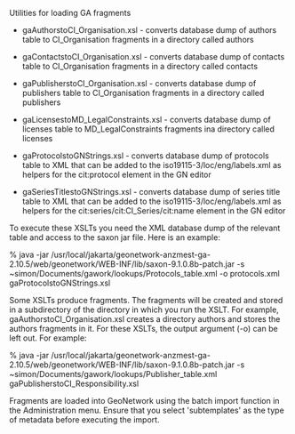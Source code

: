 Utilities for loading GA fragments

* gaAuthorstoCI_Organisation.xsl - converts database dump of authors table to CI_Organisation fragments in a directory called authors
* gaContactstoCI_Organisation.xsl - converts database dump of contacts table to CI_Organisation fragments in a directory called contacts
* gaPublisherstoCI_Organisation.xsl - converts database dump of publishers table to CI_Organisation fragments in a directory called publishers

* gaLicensestoMD_LegalConstraints.xsl - converts database dump of licenses table to MD_LegalConstraints fragments ina  directory called licenses

* gaProtocolstoGNStrings.xsl - converts database dump of protocols table to XML that can be added to the iso19115-3/loc/eng/labels.xml as helpers for the cit:protocol element in the GN editor
* gaSeriesTitlestoGNStrings.xsl - converts database dump of series title table to XML that can be added to the iso19115-3/loc/eng/labels.xml as helpers for the cit:series/cit:CI_Series/cit:name element in the GN editor

To execute these XSLTs you need the XML database dump of the relevant table and access to the saxon jar file. Here is an
example:

% java -jar /usr/local/jakarta/geonetwork-anzmest-ga-2.10.5/web/geonetwork/WEB-INF/lib/saxon-9.1.0.8b-patch.jar -s ~simon/Documents/gawork/lookups/Protocols_table.xml -o protocols.xml gaProtocolstoGNStrings.xsl

Some XSLTs produce fragments. The fragments will be created and stored in a subdirectory of the directory in which you run the XSLT. For example, gaAuthorstoCI_Organisation.xsl creates a directory authors and stores the authors fragments in it. For these XSLTs, the output argument (-o) can be left out. For example:

% java -jar /usr/local/jakarta/geonetwork-anzmest-ga-2.10.5/web/geonetwork/WEB-INF/lib/saxon-9.1.0.8b-patch.jar -s ~simon/Documents/gawork/lookups/Publisher_table.xml gaPublisherstoCI_Responsibility.xsl

Fragments are loaded into GeoNetwork using the batch import function in the Administration menu. Ensure that you select 'subtemplates' as the type of metadata before executing the import.
